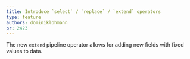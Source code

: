 ```yaml
---
title: Introduce `select` / `replace` / `extend` operators
type: feature
authors: dominiklohmann
pr: 2423
---
```


The new `extend` pipeline operator allows for adding new fields with fixed
values to data.
